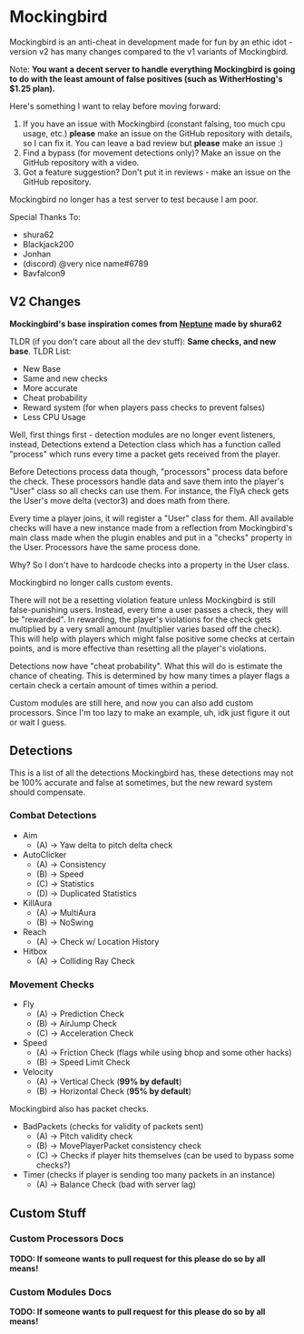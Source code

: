 # Mockingbird
Mockingbird is an anti-cheat in development made for fun by an ethic idot - version v2 has
many changes compared to the v1 variants of Mockingbird.

Note: **You want a decent server to handle everything Mockingbird is going to do with the least amount of false positives (such as WitherHosting's $1.25 plan).**

Here's something I want to relay before moving forward:
1) If you have an issue with Mockingbird (constant falsing, too much cpu usage, etc.) **please** make an issue
on the GitHub repository with details, so I can fix it. You can leave a bad review but **please** make an issue :)
2) Find a bypass (for movement detections only)? Make an issue on the GitHub repository with a video.
3) Got a feature suggestion? Don't put it in reviews - make an issue on the GitHub repository.

Mockingbird no longer has a test server to test because I am poor.

Special Thanks To:
- shura62
- Blackjack200
- Jonhan
- (discord) @very nice name#6789
- Bavfalcon9

## V2 Changes
**Mockingbird's base inspiration comes from [Neptune](https://github.com/shura62/Neptune/) made by shura62**

TLDR (if you don't care about all the dev stuff): **__Same checks, and new base__**.
TLDR List:
- New Base
- Same and new checks
- More accurate
- Cheat probability
- Reward system (for when players pass checks to prevent falses)
- Less CPU Usage

Well, first things first - detection modules are no longer event listeners, instead, Detections
extend a Detection class which has a function called "process" which runs every time a packet gets received from the player.

Before Detections process data though, "processors" process data before the check. These processors
handle data and save them into the player's "User" class so all checks can use them. For instance, the FlyA
check gets the User's move delta (vector3) and does math from there.

Every time a player joins, it will register a "User" class for them. All available checks will
have a new instance made from a reflection from Mockingbird's main class made when the plugin enables
and put in a "checks" property in the User. Processors have the same process done.

Why? So I don't have to hardcode checks into a property in the User class.

Mockingbird no longer calls custom events.

There will not be a resetting violation feature unless Mockingbird is still false-punishing users.
Instead, every time a user passes a check, they will be "rewarded". In rewarding, the player's violations
for the check gets multiplied by a very small amount (multiplier varies based off the check). This will help with players which
might false positive some checks at certain points, and is more effective than resetting all the player's violations. 

Detections now have "cheat probability". What this will do is estimate the chance of cheating.
This is determined by how many times a player flags a certain check a certain amount of times within a period.

Custom modules are still here, and now you can also add custom processors. Since I'm too lazy to make
an example, uh, idk just figure it out or wait I guess.

## Detections
This is a list of all the detections Mockingbird has, these detections may not be 100% accurate
and false at sometimes, but the new reward system should compensate.

### Combat Detections
- Aim
    - (A) -> Yaw delta to pitch delta check
- AutoClicker
    - (A) -> Consistency
    - (B) -> Speed
    - (C) -> Statistics
    - (D) -> Duplicated Statistics
- KillAura
    - (A) -> MultiAura
    - (B) -> NoSwing
- Reach
    - (A) -> Check w/ Location History
- Hitbox
    - (A) -> Colliding Ray Check
### Movement Checks
- Fly
    - (A) -> Prediction Check
    - (B) -> AirJump Check
    - (C) -> Acceleration Check
- Speed
    - (A) -> Friction Check (flags while using bhop and some other hacks)
    - (B) -> Speed Limit Check
- Velocity
    - (A) -> Vertical Check (**99% by default**)
    - (B) -> Horizontal Check (**95% by default**)

Mockingbird also has packet checks.
- BadPackets (checks for validity of packets sent)
    * (A) -> Pitch validity check
    * (B) -> MovePlayerPacket consistency check
    * (C) -> Checks if player hits themselves (can be used to bypass some checks?)
- Timer (checks if player is sending too many packets in an instance)
    - (A) -> Balance Check (bad with server lag)

## Custom Stuff
### Custom Processors Docs
**TODO: If someone wants to pull request for this please do so by all means!**
### Custom Modules Docs
**TODO: If someone wants to pull request for this please do so by all means!**